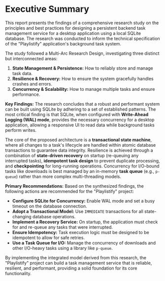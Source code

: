 # Executive Summary

This report presents the findings of a comprehensive research study on the principles and best practices for designing a persistent backend task management service for a desktop application using a local SQLite database. The research was conducted to inform the technical specification of the "Playlistify" application's background task system.

The study followed a Multi-Arc Research Design, investigating three distinct but interconnected areas:
1.  **State Management & Persistence:** How to reliably store and manage task data.
2.  **Resilience & Recovery:** How to ensure the system gracefully handles crashes and errors.
3.  **Concurrency & Scalability:** How to manage multiple tasks and ensure performance.

**Key Findings:**
The research concludes that a robust and performant system can be built using SQLite by adhering to a set of established patterns. The most critical finding is that SQLite, when configured with **Write-Ahead Logging (WAL) mode**, provides the necessary concurrency for a desktop application, allowing a responsive UI to read data while background tasks perform writes.

The core of the proposed architecture is a **transactional state machine**, where all changes to a task's lifecycle are handled within atomic database transactions to guarantee data integrity. Resilience is achieved through a combination of **state-driven recovery** on startup (re-queuing any interrupted tasks), **idempotent task design** to prevent duplicate processing, and **checkpointing** for long-running operations. Concurrency for I/O-bound tasks like downloads is best managed by an in-memory **task queue** (e.g., `p-queue`) rather than more complex multi-threading models.

**Primary Recommendations:**
Based on the synthesized findings, the following actions are recommended for the "Playlistify" project:
*   **Configure SQLite for Concurrency:** Enable WAL mode and set a busy timeout on the database connection.
*   **Adopt a Transactional Model:** Use `IMMEDIATE` transactions for all state-changing database operations.
*   **Implement a Recovery Service:** On startup, the application must check for and re-queue any tasks that were interrupted.
*   **Ensure Idempotency:** Task execution logic must be designed to be idempotent to allow for safe retries.
*   **Use a Task Queue for I/O:** Manage the concurrency of downloads and other I/O-heavy tasks using a library like `p-queue`.

By implementing the integrated model derived from this research, the "Playlistify" project can build a task management service that is reliable, resilient, and performant, providing a solid foundation for its core functionality.